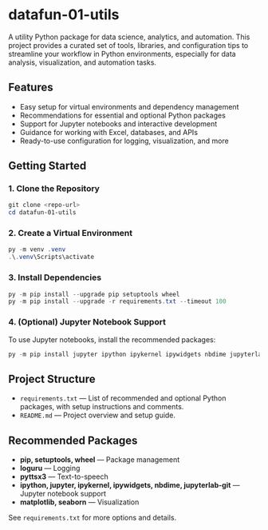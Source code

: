 
# datafun-01-utils

A utility Python package for data science, analytics, and automation. This project provides a curated set of tools, libraries, and configuration tips to streamline your workflow in Python environments, especially for data analysis, visualization, and automation tasks.

## Features
- Easy setup for virtual environments and dependency management
- Recommendations for essential and optional Python packages
- Support for Jupyter notebooks and interactive development
- Guidance for working with Excel, databases, and APIs
- Ready-to-use configuration for logging, visualization, and more

## Getting Started

### 1. Clone the Repository
```powershell
git clone <repo-url>
cd datafun-01-utils
```

### 2. Create a Virtual Environment
```powershell
py -m venv .venv
.\.venv\Scripts\activate
```

### 3. Install Dependencies
```powershell
py -m pip install --upgrade pip setuptools wheel
py -m pip install --upgrade -r requirements.txt --timeout 100
```

### 4. (Optional) Jupyter Notebook Support
To use Jupyter notebooks, install the recommended packages:
```powershell
py -m pip install jupyter ipython ipykernel ipywidgets nbdime jupyterlab-git
```

## Project Structure
- `requirements.txt` — List of recommended and optional Python packages, with setup instructions and comments.
- `README.md` — Project overview and setup guide.

## Recommended Packages
- **pip, setuptools, wheel** — Package management
- **loguru** — Logging
- **pyttsx3** — Text-to-speech
- **ipython, jupyter, ipykernel, ipywidgets, nbdime, jupyterlab-git** — Jupyter notebook support
- **matplotlib, seaborn** — Visualization

See `requirements.txt` for more options and details.

